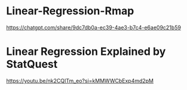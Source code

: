 # Linear-Regression-Rmap
https://chatgpt.com/share/9dc7db0a-ec39-4ae3-b7c4-e6ae09c21b59

# Linear Regression  Explained by StatQuest
https://youtu.be/nk2CQITm_eo?si=kMMWWCbExp4md2pM
